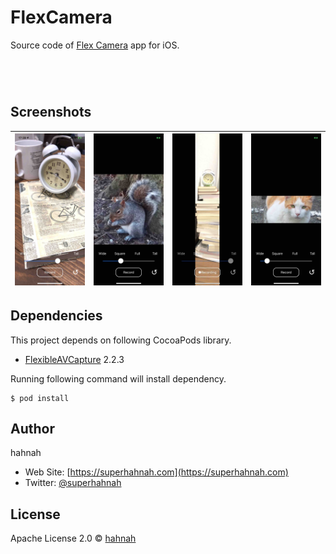 # FlexCamera

Source code of [Flex Camera](https://itunes.apple.com/us/app/flex-camera/id1455345286?mt=8) app for iOS.

<a href="https://itunes.apple.com/us/app/flex-camera/id1455345286?mt=8" style="display:inline-block;overflow:hidden;background:url(https://linkmaker.itunes.apple.com/en-us/badge-lrg.svg?releaseDate=2019-03-10&kind=iossoftware&bubble=ios_apps) no-repeat;width:135px;height:40px;"></a>

## Screenshots

|![full](screenshots/5.8"/full.jpg) |![square](screenshots/5.8"/square.jpg) |![tall](screenshots/5.8"/tall.jpg) |![wide](screenshots/5.8"/wide.jpg)
|-|-|-|-|

## Dependencies

This project depends on following CocoaPods library.

+ [FlexibleAVCapture](https://cocoapods.org/pods/FlexibleAVCapture) 2.2.3

Running following command will install dependency.

```
$ pod install
```

## Author

hahnah

+ Web Site: [https://superhahnah.com](https://superhahnah.com)
+ Twitter: [@superhahnah](https://twitter.com/superhahnah)

## License

Apache License 2.0 &copy; [hahnah](https://superhahnah.com)
